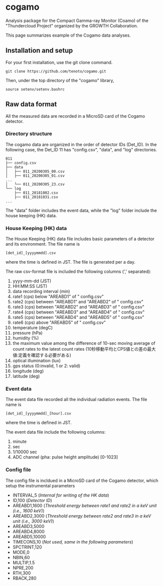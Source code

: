 # cogamo
Analysis package for the Compact Gamma-ray Monitor (Coamo) of the "Thundercloud Project" organized by the GROWTH Collaboration.

This page summarizes example of the Cogamo data analyses. 

## Installation and setup

For your first installation, use the git clone command.
```
git clone https://github.com/tenoto/cogamo.git
```

Then, under the top directory of  the "cogamo" library,
```
source setenv/setenv.bashrc
```

## Raw data format

All the measured data are recorded in a MicroSD card of the Cogamo detector. 

### Directory structure
The cogamo data are organized in the order of detector IDs (Det_ID). In the following case, the Det_ID 11 has "config.csv", "data", and "log" directories. 
```
011
├── config.csv
├── data
│   ├── 011_20200305_00.csv
│   ├── 011_20200305_01.csv
...
│   └── 011_20200305_23.csv
└── log
    ├── 011_20181002.csv
    ├── 011_20181031.csv
...
```
The "data" folder includes the event data, while the "log" folder include the house keeping (HK) data.

### House Keeping (HK) data 
The House Keeping (HK) data file includes basic parameters of a detector and its environment. The file name is 

```
[det_id]_[yyyymmdd].csv
```

where the time is defined in JST. The file is generated per a day.

The raw csv-format file is included the following columns (',' separated):

1. yyyy-mm-dd (JST)
2. HH:MM:SS (JST)
3. data recording interval (min)
4. rate1 (cps) below "AREABD1" of " config.csv"
5. rate2 (cps) between "AREABD1" and  "AREABD2" of " config.csv"
6. rate3 (cps) between "AREABD2" and  "AREABD3" of " config.csv"
7. rate4 (cps) between "AREABD3" and  "AREABD4" of " config.csv"
8. rate5 (cps) between "AREABD4" and  "AREABD5" of " config.csv"
9. rate6 (cps) above "AREABD5" of " config.csv"
10. temperature (degC)
11. pressure (hPa)
12. humidity (%)
13. the maximum value among the difference of 10-sec moving average of count rates to the latest count rates (10秒移動平均とCPS値との差の最大値:定義を確認する必要がある) 
14. optical illumination (lux)
15. gps status (0:invalid, 1 or 2: valid)
16. longitude (deg)
17. latitude (deg)


### Event data 
The event data file recorded all the individual radiation events. The file name is 

```
[det_id]_[yyyymmdd]_[hour].csv
```

where the time is defined in JST.

The event data file include the following columns:



1. minute
2. sec
3. 1/10000 sec
4. ADC channel (pha: pulse height amplitude) [0-1023]

### Config file
The config file is incldued in a MicroSD card of the Cogamo detector, which setup the instrumental parameters

- INTERVAL,5 (*Internal for writing of the HK data*)
- ID,100 (*Detector ID*)
- AREABD1,1600 (*Threshold energy between rate1 and rate2 in a keV unit (i.e., 1600 keV)*)
- AREABD2,3000 (*Threshold energy between rate2 and rate3 in a keV unit (i.e., 3000 keV)*)
- AREABD3,5000 
- AREABD4,8000 
- AREABD5,10000 
- TIMECONS,10 (*Not used, same in the following parameters*)
- SPCTRINT,120 
- MODE,0 
- NBIN,60 
- MULTIP,1.5 
- NPRE,200 
- RTH,300 
- RBACK,280

